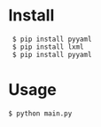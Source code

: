 # Install
```
 $ pip install pyyaml
 $ pip install lxml
 $ pip install pyyaml
```

# Usage
```
$ python main.py
```

